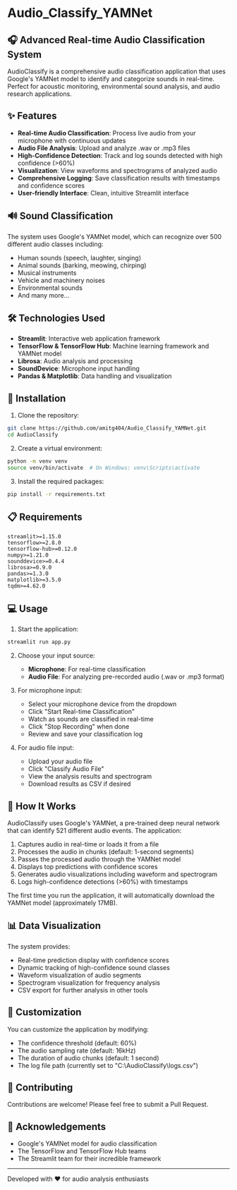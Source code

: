 # Audio_Classify_YAMNet

## 🎧 Advanced Real-time Audio Classification System

AudioClassify is a comprehensive audio classification application that uses Google's YAMNet model to identify and categorize sounds in real-time. Perfect for acoustic monitoring, environmental sound analysis, and audio research applications.


## ✨ Features

- **Real-time Audio Classification**: Process live audio from your microphone with continuous updates
- **Audio File Analysis**: Upload and analyze .wav or .mp3 files
- **High-Confidence Detection**: Track and log sounds detected with high confidence (>60%)
- **Visualization**: View waveforms and spectrograms of analyzed audio
- **Comprehensive Logging**: Save classification results with timestamps and confidence scores
- **User-friendly Interface**: Clean, intuitive Streamlit interface

## 🔊 Sound Classification

The system uses Google's YAMNet model, which can recognize over 500 different audio classes including:
- Human sounds (speech, laughter, singing)
- Animal sounds (barking, meowing, chirping)
- Musical instruments
- Vehicle and machinery noises
- Environmental sounds
- And many more...

## 🛠️ Technologies Used

- **Streamlit**: Interactive web application framework
- **TensorFlow & TensorFlow Hub**: Machine learning framework and YAMNet model
- **Librosa**: Audio analysis and processing
- **SoundDevice**: Microphone input handling
- **Pandas & Matplotlib**: Data handling and visualization

## 🚀 Installation

1. Clone the repository:
```bash
git clone https://github.com/amitg404/Audio_Classify_YAMNet.git
cd AudioClassify
```

2. Create a virtual environment:
```bash
python -m venv venv
source venv/bin/activate  # On Windows: venv\Scripts\activate
```

3. Install the required packages:
```bash
pip install -r requirements.txt
```

## 📋 Requirements

```
streamlit>=1.15.0
tensorflow>=2.8.0
tensorflow-hub>=0.12.0
numpy>=1.21.0
sounddevice>=0.4.4
librosa>=0.9.0
pandas>=1.3.0
matplotlib>=3.5.0
tqdm>=4.62.0
```

## 💻 Usage

1. Start the application:
```bash
streamlit run app.py
```

2. Choose your input source:
   - **Microphone**: For real-time classification
   - **Audio File**: For analyzing pre-recorded audio (.wav or .mp3 format)

3. For microphone input:
   - Select your microphone device from the dropdown
   - Click "Start Real-time Classification"
   - Watch as sounds are classified in real-time
   - Click "Stop Recording" when done
   - Review and save your classification log

4. For audio file input:
   - Upload your audio file
   - Click "Classify Audio File"
   - View the analysis results and spectrogram
   - Download results as CSV if desired

## 🧠 How It Works

AudioClassify uses Google's YAMNet, a pre-trained deep neural network that can identify 521 different audio events. The application:

1. Captures audio in real-time or loads it from a file
2. Processes the audio in chunks (default: 1-second segments)
3. Passes the processed audio through the YAMNet model
4. Displays top predictions with confidence scores
5. Generates audio visualizations including waveform and spectrogram
6. Logs high-confidence detections (>60%) with timestamps

The first time you run the application, it will automatically download the YAMNet model (approximately 17MB).

## 📊 Data Visualization

The system provides:
- Real-time prediction display with confidence scores
- Dynamic tracking of high-confidence sound classes
- Waveform visualization of audio segments
- Spectrogram visualization for frequency analysis
- CSV export for further analysis in other tools

## 🔧 Customization

You can customize the application by modifying:
- The confidence threshold (default: 60%)
- The audio sampling rate (default: 16kHz)
- The duration of audio chunks (default: 1 second)
- The log file path (currently set to "C:\\AudioClassify\\logs.csv")

## 🤝 Contributing

Contributions are welcome! Please feel free to submit a Pull Request.


## 🙏 Acknowledgements

- Google's YAMNet model for audio classification
- The TensorFlow and TensorFlow Hub teams
- The Streamlit team for their incredible framework

---

Developed with ❤️ for audio analysis enthusiasts
